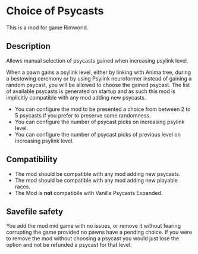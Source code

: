 # Choice of Psycasts

This is a mod for game Rimworld.

## Description
Allows manual selection of psycasts gained when increasing psylink level.

When a pawn gains a psylink level, either by linking with Anima tree, during a bestowing ceremony or by using Psylink neuroformer instead of gaining a random psycast, you will be allowed to choose the gained psycast. The list of available psycasts is generated on startup and as such this mod is implicitly compatible with any mod adding new psycasts.

- You can configure the mod to be presented a choice from between 2 to 5 psycasts if you prefer to preserve some randomness.
- You can configure the number of psycast picks on increasing psylink level.
- You can configure the number of psycast picks of previous level on increasing psylink level.

## Compatibility
- The mod should be compatible with any mod adding new psycasts.
- The mod should be compatible with any mod adding new playable races.
- The Mod is **not** compatibile with Vanilla Psycasts Expanded.

## Savefile safety
You add the mod mid game with no issues, or remove it without fearing corrupting the game provided no pawns have a pending choice. If you were to remove the mod without choosing a psycast you would just lose the option and not be refunded a psycast for that level.